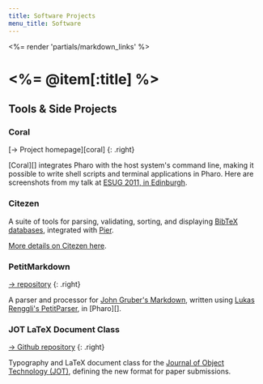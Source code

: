 ```yaml
---
title: Software Projects
menu_title: Software
---
```

<%= render 'partials/markdown_links' %>

# <%= @item[:title] %>


## Tools & Side Projects

### Coral

[&rarr; Project homepage][coral]
{: .right}

[Coral][] integrates Pharo with the host system's command line, making it possible to write shell scripts and terminal applications in Pharo.
Here are screenshots from my talk at [ESUG 2011, in Edinburgh][esug2011].

<div width="100%">
  <script async class="speakerdeck-embed" data-id="4e8ada8fb8aebc005000792a" data-ratio="1.2962025316455696" src="//speakerdeck.com/assets/embed.js"></script>
</div>

[esug2011]: http://www.esug.org/wiki/pier/Conferences/2011


### Citezen
A suite of tools for parsing, validating, sorting, and displaying [BibTeX databases][bibtex], integrated with [Pier][].

[More details on Citezen here](./citezen/).

[bibtex]: http://www.bibtex.org
[pier]: http://www.piercms.com


### PetitMarkdown

[→ repository](http://smalltalkhub.com/#!/~dh83/petitmarkdown)
{: .right}

A parser and processor for [John Gruber's Markdown][markdown], written using [Lukas Renggli's PetitParser][petitparser], in [Pharo][].

<!-- [More details on PetitMarkdown here](./petitmarkdown/). -->

[markdown]: http://daringfireball.net/projects/markdown/
[petitparser]: http://scg.unibe.ch/research/helvetia/petitparser


### JOT LaTeX Document Class

[→ Github repository](https://github.com/jotfm/jot)
{: .right}

Typography and LaTeX document class for the [Journal of Object Technology (JOT)][jot], defining the new format for paper submissions.

[jot]: http://www.jot.fm

